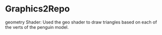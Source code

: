 # Graphics2Repo

geometry Shader: Used the geo shader to draw triangles based on each of the verts of the penguin model.